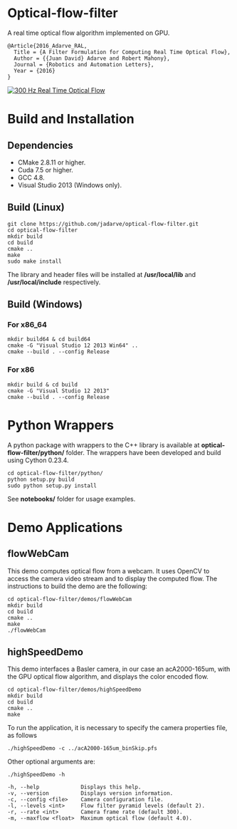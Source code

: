 # Optical-flow-filter

A real time optical flow algorithm implemented on GPU.

    @Article{2016_Adarve_RAL,
      Title = {A Filter Formulation for Computing Real Time Optical Flow},
      Author = {{Juan David} Adarve and Robert Mahony},
      Journal = {Robotics and Automation Letters},
      Year = {2016}
    }

[![300 Hz Real Time Optical Flow ](http://img.youtube.com/vi/_oW1vMdBMuY/0.jpg)](http://www.youtube.com/watch?v=_oW1vMdBMuY)



# Build and Installation

## Dependencies

  * CMake 2.8.11 or higher.
  * Cuda 7.5 or higher.
  * GCC 4.8.
  * Visual Studio 2013 (Windows only).

## Build (Linux)

    git clone https://github.com/jadarve/optical-flow-filter.git
    cd optical-flow-filter
    mkdir build
    cd build
    cmake ..
    make
    sudo make install 
    
The library and header files will be installed at **/usr/local/lib** and **/usr/local/include** respectively.

## Build (Windows)

### For x86_64
 
    mkdir build64 & cd build64
    cmake -G "Visual Studio 12 2013 Win64" ..
    cmake --build . --config Release

### For x86

    mkdir build & cd build
    cmake -G "Visual Studio 12 2013"
    cmake --build . --config Release
    

# Python Wrappers

A python package with wrappers to the C++ library is available at **optical-flow-filter/python/** folder. The wrappers have been developed and build using Cython 0.23.4.

    cd optical-flow-filter/python/
    python setup.py build
    sudo python setup.py install

See **notebooks/** folder for usage examples.

# Demo Applications

## flowWebCam

This demo computes optical flow from a webcam. It uses OpenCV to access the camera video stream and to display the computed flow. The instructions to build the demo are the following:

    cd optical-flow-filter/demos/flowWebCam
    mkdir build
    cd build
    cmake ..
    make
    ./flowWebCam


## highSpeedDemo

This demo interfaces a Basler camera, in our case an acA2000-165um, with the GPU optical flow algorithm, and displays the color encoded flow.

    cd optical-flow-filter/demos/highSpeedDemo
    mkdir build
    cd build
    cmake ..
    make

To run the application, it is necessary to specify the camera properties file, as follows

    ./highSpeedDemo -c ../acA2000-165um_binSkip.pfs

Other optional arguments are:
    
    ./highSpeedDemo -h
    
    -h, --help             Displays this help.
    -v, --version          Displays version information.
    -c, --config <file>    Camera configuration file.
    -l, --levels <int>     Flow filter pyramid levels (default 2).
    -r, --rate <int>       Camera frame rate (default 300).
    -m, --maxflow <float>  Maximum optical flow (default 4.0).

